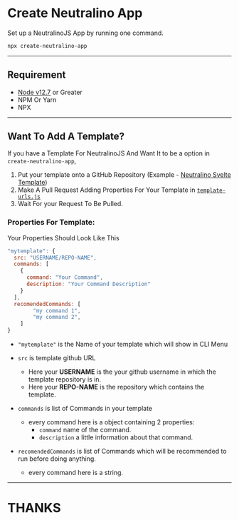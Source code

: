 # Create Neutralino App
Set up a NeutralinoJS App by running one command.

```bash
npx create-neutralino-app
```

---

## Requirement
- [Node v12.7](https://nodejs.org/download/release/v12.17.0/) or Greater
- NPM Or Yarn
- NPX

---

## Want To Add A Template?

If you have a Template For NeutralinoJS And Want It to be a option in `create-neutralino-app`,

1. Put your template onto a GitHub Repository (Example - [Neutralino Svelte Template](https://github.com/DEVLOPRR/svelte-neutralino-template))
2. Make A Pull Request Adding Properties For Your Template in [`template-urls.js`](https://github.com/DEVLOPRR/Create-Neutralino-App/blob/main/src/template-urls.js)
3. Wait For your Request To Be Pulled.

### Properties For Template:

Your Properties Should Look Like This

```javascript
"mytemplate": {
  src: "USERNAME/REPO-NAME",
  commands: [
    {
      command: "Your Command",
      description: "Your Command Description"
    }
  ],
  recomendedCommands: [
		"my command 1",
		"my command 2",
	]
}
```

- `"mytemplate"` is the Name of your template which will show in CLI Menu
- `src` is template github URL
  - Here your **USERNAME** is the your github username in which the template repository is in.
  - Here your **REPO-NAME** is the repository which contains the template.

- `commands` is list of Commands in your template
  - every command here is a object containing 2 properties:
    - `command` name of the command.
    - `description` a little information about that command.

- `recomendedCommands` is list of Commands which will be recommended to run before doing anything.
  - every command here is a string.

---

# THANKS
